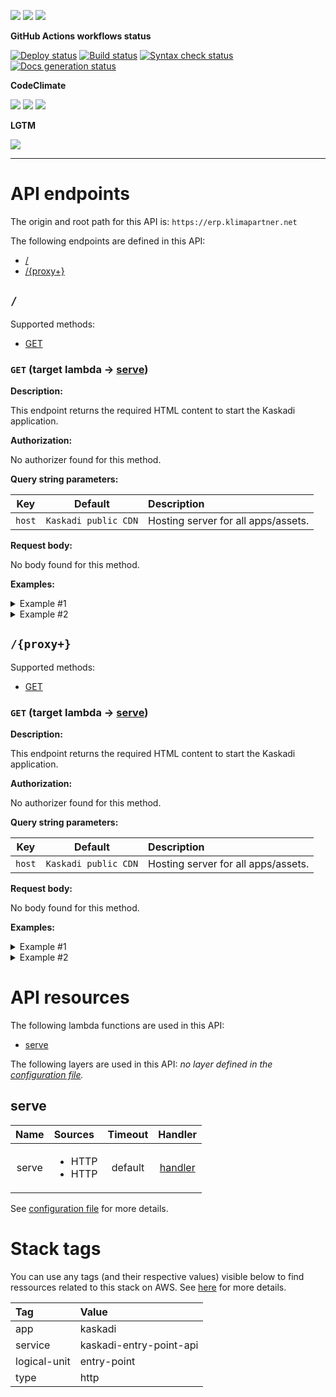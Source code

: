 ![](https://img.shields.io/github/package-json/v/kaskadi/kaskadi-entry-point-api)
![](https://img.shields.io/badge/code--style-standard-blue)
![](https://img.shields.io/github/license/kaskadi/kaskadi-entry-point-api?color=blue)

**GitHub Actions workflows status**

[![Deploy status](https://img.shields.io/github/workflow/status/kaskadi/kaskadi-entry-point-api/deploy?label=deployed&logo=Amazon%20AWS)](https://github.com/kaskadi/kaskadi-entry-point-api/actions?query=workflow%3Adeploy)
[![Build status](https://img.shields.io/github/workflow/status/kaskadi/kaskadi-entry-point-api/build?label=build&logo=mocha)](https://github.com/kaskadi/kaskadi-entry-point-api/actions?query=workflow%3Abuild)
[![Syntax check status](https://img.shields.io/github/workflow/status/kaskadi/kaskadi-entry-point-api/syntax-check?label=syntax-check&logo=serverless)](https://github.com/kaskadi/kaskadi-entry-point-api/actions?query=workflow%3Asyntax-check)
[![Docs generation status](https://img.shields.io/github/workflow/status/kaskadi/kaskadi-entry-point-api/generate-docs?label=docs&logo=read-the-docs)](https://github.com/kaskadi/kaskadi-entry-point-api/actions?query=workflow%3Agenerate-docs)

**CodeClimate**

[![](https://img.shields.io/codeclimate/maintainability/kaskadi/kaskadi-entry-point-api?label=maintainability&logo=Code%20Climate)](https://codeclimate.com/github/kaskadi/kaskadi-entry-point-api)
[![](https://img.shields.io/codeclimate/tech-debt/kaskadi/kaskadi-entry-point-api?label=technical%20debt&logo=Code%20Climate)](https://codeclimate.com/github/kaskadi/kaskadi-entry-point-api)
[![](https://img.shields.io/codeclimate/coverage/kaskadi/kaskadi-entry-point-api?label=test%20coverage&logo=Code%20Climate)](https://codeclimate.com/github/kaskadi/kaskadi-entry-point-api)

**LGTM**

[![](https://img.shields.io/lgtm/grade/javascript/github/kaskadi/kaskadi-entry-point-api?label=code%20quality&logo=LGTM)](https://lgtm.com/projects/g/kaskadi/kaskadi-entry-point-api/?mode=list&logo=LGTM)

<!-- You can add badges inside of this section if you'd like -->

****

<!-- automatically generated documentation will be placed in here -->
# API endpoints

The origin and root path for this API is: `https://erp.klimapartner.net`

The following endpoints are defined in this API:
- [/](#/)
- [/{proxy+}](#/{proxy+})

## `/` <a name="/"></a>

Supported methods:
- [GET](#/-GET)

### `GET` (target lambda → [serve](#serve)) <a name="/-GET"></a>

**Description:**

This endpoint returns the required HTML content to start the Kaskadi application.

**Authorization:**

No authorizer found for this method.

**Query string parameters:**

|   Key  |        Default       | Description                         |
| :----: | :------------------: | :---------------------------------- |
| `host` | `Kaskadi public CDN` | Hosting server for all apps/assets. |

**Request body:**

No body found for this method.

**Examples:**

<details>
<summary>Example #1</summary>

_Request:_

```HTTP
GET https://erp.klimapartner.net/
```

_Response:_

```HTTP
Status code:
  200

Headers:
  Access-Control-Allow-Origin: *
  content-type: text/html

Body:
  <head>
    <meta charset="utf-8">
    <meta name="viewport" content="width=device-width, initial-scale=1">
    <title>Kaskadi app</title>
    <link rel="icon" type="image/png" href="https://cdn.klimapartner.net/imgs/icons/favicon.png">
    <script type="module" src="https://cdn.klimapartner.net/modules/@kaskadi/kaskadi-apps/kaskadi-app.js"></script>
    <style>
      html, body {
        margin: 0;
        padding: 0;
        font-family: sans-serif;
        font-size: 16px;
      }
    </style>
  </head>
  <body>
    <kaskadi-app appVersion="1.0.0"></kaskadi-app>
  </body>
```
</details>

<details>
<summary>Example #2</summary>

_Request:_

```HTTP
GET https://erp.klimapartner.net/?host=localhost:3000
```

_Response:_

```HTTP
Status code:
  200

Headers:
  Access-Control-Allow-Origin: *
  content-type: text/html

Body:
  <head>
    <meta charset="utf-8">
    <meta name="viewport" content="width=device-width, initial-scale=1">
    <title>Kaskadi app</title>
    <link rel="icon" type="image/png" href="https://cdn.klimapartner.net/imgs/icons/favicon.png">
    <script type="module" src="https://cdn.klimapartner.net/modules/@kaskadi/kaskadi-apps/kaskadi-app.js"></script>
    <style>
      html, body {
        margin: 0;
        padding: 0;
        font-family: sans-serif;
        font-size: 16px;
      }
    </style>
  </head>
  <body>
    <kaskadi-app appVersion="1.0.0"></kaskadi-app>
  </body>
```
</details>

## `/{proxy+}` <a name="/{proxy+}"></a>

Supported methods:
- [GET](#/{proxy+}-GET)

### `GET` (target lambda → [serve](#serve)) <a name="/{proxy+}-GET"></a>

**Description:**

This endpoint returns the required HTML content to start the Kaskadi application.

**Authorization:**

No authorizer found for this method.

**Query string parameters:**

|   Key  |        Default       | Description                         |
| :----: | :------------------: | :---------------------------------- |
| `host` | `Kaskadi public CDN` | Hosting server for all apps/assets. |

**Request body:**

No body found for this method.

**Examples:**

<details>
<summary>Example #1</summary>

_Request:_

```HTTP
GET https://erp.klimapartner.net/we_can_type_anything_here
```

_Response:_

```HTTP
Status code:
  200

Headers:
  Access-Control-Allow-Origin: *
  content-type: text/html

Body:
  <head>
    <meta charset="utf-8">
    <meta name="viewport" content="width=device-width, initial-scale=1">
    <title>Kaskadi app</title>
    <link rel="icon" type="image/png" href="https://cdn.klimapartner.net/imgs/icons/favicon.png">
    <script type="module" src="https://cdn.klimapartner.net/modules/@kaskadi/kaskadi-apps/kaskadi-app.js"></script>
    <style>
      html, body {
        margin: 0;
        padding: 0;
        font-family: sans-serif;
        font-size: 16px;
      }
    </style>
  </head>
  <body>
    <kaskadi-app appVersion="1.0.0"></kaskadi-app>
  </body>
```
</details>

<details>
<summary>Example #2</summary>

_Request:_

```HTTP
GET https://erp.klimapartner.net/we_really_can_type_anything_here?host=localhost:3000
```

_Response:_

```HTTP
Status code:
  200

Headers:
  Access-Control-Allow-Origin: *
  content-type: text/html

Body:
  <head>
    <meta charset="utf-8">
    <meta name="viewport" content="width=device-width, initial-scale=1">
    <title>Kaskadi app</title>
    <link rel="icon" type="image/png" href="https://cdn.klimapartner.net/imgs/icons/favicon.png">
    <script type="module" src="https://cdn.klimapartner.net/modules/@kaskadi/kaskadi-apps/kaskadi-app.js"></script>
    <style>
      html, body {
        margin: 0;
        padding: 0;
        font-family: sans-serif;
        font-size: 16px;
      }
    </style>
  </head>
  <body>
    <kaskadi-app appVersion="1.0.0"></kaskadi-app>
  </body>
```
</details>

# API resources

The following lambda functions are used in this API:
- [serve](#serve)

The following layers are used in this API:
_no layer defined in the [configuration file](./serverless.yml)._

## serve <a name="serve"></a>

|  Name | Sources                             | Timeout |               Handler               |
| :---: | :---------------------------------- | :-----: | :---------------------------------: |
| serve | <ul><li>HTTP</li><li>HTTP</li></ul> | default | [handler](./lambdas/serve/serve.js) |

See [configuration file](./serverless.yml) for more details.

# Stack tags

You can use any tags (and their respective values) visible below to find ressources related to this stack on AWS. See [here](https://docs.amazonaws.cn/en_us/AWSCloudFormation/latest/UserGuide/aws-properties-resource-tags.html) for more details.

| Tag          | Value                   |
| :----------- | :---------------------- |
| app          | kaskadi                 |
| service      | kaskadi-entry-point-api |
| logical-unit | entry-point             |
| type         | http                    |
<!-- automatically generated documentation will be placed in here -->

<!-- You can customize this template as you'd like! -->
